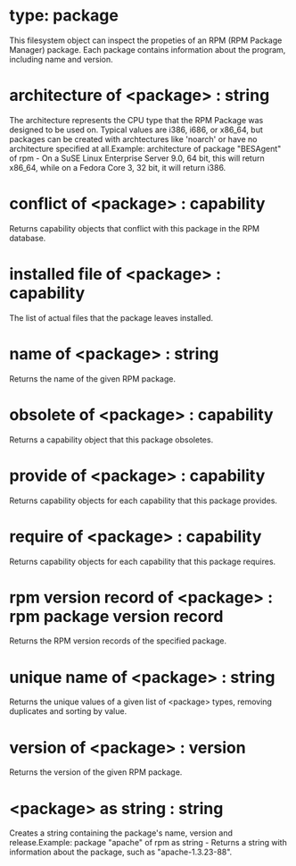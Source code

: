 # type: package

This filesystem object can inspect the propeties of an RPM (RPM Package Manager) package. Each package contains information about the program, including name and version.

# architecture of &lt;package&gt; : string

The architecture represents the CPU type that the RPM Package was designed to be used on. Typical values are i386, i686, or x86_64, but packages can be created with archtectures like &#39;noarch&#39; or have no architecture specified at all.Example: architecture of package "BESAgent" of rpm - On a SuSE Linux Enterprise Server 9.0, 64 bit, this will return x86_64, while on a Fedora Core 3, 32 bit, it will return i386.

# conflict of &lt;package&gt; : capability

Returns capability objects that conflict with this package in the RPM database.

# installed file of &lt;package&gt; : capability

The list of actual files that the package leaves installed.

# name of &lt;package&gt; : string

Returns the name of the given RPM package.

# obsolete of &lt;package&gt; : capability

Returns a capability object that this package obsoletes.

# provide of &lt;package&gt; : capability

Returns capability objects for each capability that this package provides.

# require of &lt;package&gt; : capability

Returns capability objects for each capability that this package requires.

# rpm version record of &lt;package&gt; : rpm package version record

Returns the RPM version records of the specified package.

# unique name of &lt;package&gt; : string

Returns the unique values of a given list of &lt;package&gt; types, removing duplicates and sorting by value.

# version of &lt;package&gt; : version

Returns the version of the given RPM package.

# &lt;package&gt; as string : string

Creates a string containing the package&#39;s name, version and release.Example: package "apache" of rpm as string - Returns a string with information about the package, such as "apache-1.3.23-88".
